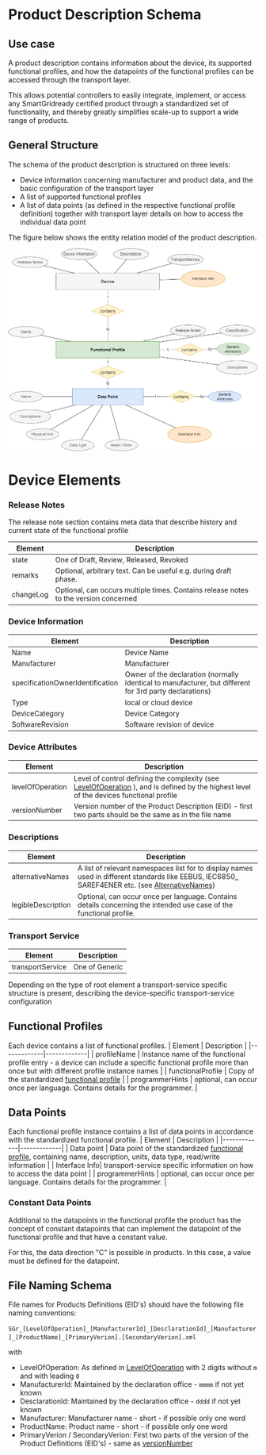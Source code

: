 # Product Description Schema

## Use case

A product description contains information about the device, its supported functional profiles, and how
the datapoints of the functional profiles can be accessed through the transport layer.

This allows potential controllers to easily integrate, implement, or access any SmartGridready certified product
through a standardized set of functionality, and thereby greatly simplifies scale-up to support a wide range of products.

## General Structure
The schema of the product description is structured on three levels:
- Device information concerning manufacturer and product data, and the basic configuration of the transport layer
- A list of supported functional profiles
- A list of data points (as defined in the respective functional profile definition) together with transport layer details on how to access the individual data point

The figure below shows the entity relation model of the product description.

![Product Entity Relation](product.drawio.png)

# Device Elements

### Release Notes
The release note section contains meta data that describe history and current state of the functional profile

| Element   | Description |
|-----------|-------------|
| state     | One of Draft, Review, Released, Revoked |
| remarks   | Optional, arbitrary text. Can be useful e.g. during draft phase. |
| changeLog | Optional, can occurs multiple times. Contains release notes to the version concerned |

### Device Information
| Element          | Description |
|------------------|-------------|
| Name             | Device Name |
| Manufacturer     | Manufacturer |
| specificationOwnerIdentification | Owner of the declaration (normally identical to manufacturer, but different for 3rd party declarations) |
| Type             | local or cloud device |
| DeviceCategory   | Device Category |
| SoftwareRevision | Software revision of device |


### Device Attributes

| Element | Description |
| ------- | ----------- |
| levelOfOperation | Level of control defining the complexity (see [LevelOfOperation](LevelOfOperation.md) ), and is defined by the highest level of the devices functional profile |
| versionNumber | Version number of the Product Description (EID) - first two parts should be the same as in the file name |

### Descriptions
| Element     | Description |
|-------------|-------------|
| alternativeNames  | A list of relevant namespaces list for to display names used in different standards like EEBUS, IEC6850,, SAREF4ENER etc. (see [AlternativeNames](AlternativeNames.md))|
| legibleDescription | Optional, can occur once per language. Contains details concerning the intended use case of the functional profile. |

### Transport Service
| Element     | Description |
|-------------|-------------|
| transportService | One of Generic|Contacts|Modbus|RESTfulJSON |

Depending on the type of root element a transport-service specific structure is present, describing the device-specific transport-service configuration

## Functional Profiles
Each device contains a list of functional profiles.
| Element     | Description |
|-------------|-------------|
| profileName | Instance name of the functional profile entry - a device can include a specific functional profile more than once but with different profile instance names |
| functionalProfile | Copy of the standardized [functional profile](functionalProfile.md) |
| programmerHints   | optional, can occur once per language. Contains details for the programmer. |


## Data Points
Each functional profile instance contains a list of data points in accordance with the standardized functional profile.
| Element     | Description |
|-------------|-------------|
| Data point | Data point of the standardized [functional profile](functionalProfile.md), containing name, description, units, data type, read/write information |
| Interface Info| transport-service specific information on how to access the data point |
| programmerHints   | optional, can occur once per language. Contains details for the programmer. |

### Constant Data Points

Additional to the datapoints in the functional profile the product has the concept of constant datapoints that can implement the datapoint of the functional profile and that have a constant value.

For this, the data direction "C" is possible in products. In this case, a value must be defined for the datapoint.

## File Naming Schema
File names for Products Definitions (EID's) should have the following file naming conventions:

`SGr_[LevelOfOperation]_[ManufacturerId]_[DesclarationId]_[Manufacturer]_[ProductName]_[PrimaryVerion].[SecondaryVerion].xml`

with

- LevelOfOperation: As defined in [LevelOfOperation](LevelOfOperation.md) with 2 digits without `m` and with leading `0`
- ManufacturerId: Maintained by the declaration office - `mmmm` if not yet known
- DesclarationId: Maintained by the declaration office - `dddd` if not yet known
- Manufacturer: Manufacturer name - short - if possible only one word
- ProductName: Product name - short - if possible only one word
- PrimaryVerion / SecondaryVerion: First two parts of the version of the Product Definitions (EID's) - same as [versionNumber](product.md#device-attributes)
